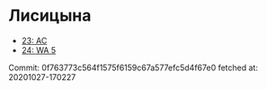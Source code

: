 # Лисицына
- [23: AC](23.md)
- [24: WA 5](24.md)

Commit: 0f763773c564f1575f6159c67a577efc5d4f67e0
 fetched at: 20201027-170227
